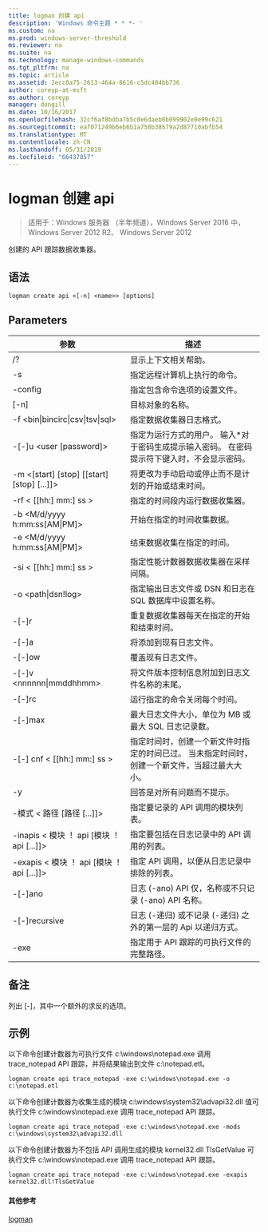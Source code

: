 ```yaml
---
title: logman 创建 api
description: 'Windows 命令主题 * * *- '
ms.custom: na
ms.prod: windows-server-threshold
ms.reviewer: na
ms.suite: na
ms.technology: manage-windows-commands
ms.tgt_pltfrm: na
ms.topic: article
ms.assetid: 2ecc0a75-2613-464a-8616-c5dc404bb736
author: coreyp-at-msft
ms.author: coreyp
manager: dongill
ms.date: 10/16/2017
ms.openlocfilehash: 32cf6af8bdba7b5c0e6daeb0b099902e0e99c621
ms.sourcegitcommit: eaf071249b6eb6b1a758b38579a2d87710abfb54
ms.translationtype: MT
ms.contentlocale: zh-CN
ms.lasthandoff: 05/31/2019
ms.locfileid: "66437857"
---
```

# <a name="logman-create-api"></a>logman 创建 api

>适用于：Windows 服务器 （半年频道），Windows Server 2016 中，Windows Server 2012 R2、 Windows Server 2012

创建的 API 跟踪数据收集器。  

## <a name="syntax"></a>语法  
```  
logman create api <[-n] <name>> [options]  
```  
## <a name="parameters"></a>Parameters  

|                    参数                     |                                                                               描述                                                                               |
|--------------------------------------------------|-------------------------------------------------------------------------------------------------------------------------------------------------------------------------|
|                        /?                        |                                                                    显示上下文相关帮助。                                                                     |
|                -s <computer name>                |                                                          指定远程计算机上执行的命令。                                                          |
|                 -config <value>                  |                                                         指定包含命令选项的设置文件。                                                         |
|                   [-n] <name>                    |                                                                       目标对象的名称。                                                                        |
| -f <bin&#124;bincirc&#124;csv&#124;tsv&#124;sql> |                                                            指定数据收集器日志格式。                                                             |
|             -[-]u <user [password]>              | 指定为运行方式的用户。 输入\*对于密码生成提示输入密码。 在密码提示符下键入时，不会显示密码。 |
|    -m <[start] [stop] [[start] [stop] [...]]>    |                                                将更改为手动启动或停止而不是计划的开始或结束时间。                                                 |
|                -rf < [[hh:] mm:] ss >                |                                                        指定的时间段内运行数据收集器。                                                         |
|        -b <M/d/yyyy h:mm:ss[AM&#124;PM]>         |                                                              开始在指定的时间收集数据。                                                               |
|        -e <M/d/yyyy h:mm:ss[AM&#124;PM]>         |                                                               结束数据收集在指定的时间。                                                                |
|                -si < [[hh:] mm:] ss >                |                                                 指定性能计数器数据收集器在采样间隔。                                                  |
|              -o <path&#124;dsn!log>              |                                              指定输出日志文件或 DSN 和日志在 SQL 数据库中设置名称。                                               |
|                      -[-]r                       |                                                  重复数据收集器每天在指定的开始和结束时间。                                                  |
|                      -[-]a                       |                                                                     将添加到现有日志文件。                                                                     |
|                      -[-]ow                      |                                                                     覆盖现有日志文件。                                                                     |
|           -[-]v <nnnnnn&#124;mmddhhmm>           |                                                   将文件版本控制信息附加到日志文件名称的末尾。                                                   |
|                  -[-]rc <task>                   |                                                         运行指定的命令关闭每个时间。                                                          |
|                 -[-]max <value>                  |                                                 最大日志文件大小，单位为 MB 或最大 SQL 日志记录数。                                                  |
|              -[-] cnf < [[hh:] mm:] ss >              |     指定时间时，创建一个新文件时指定的时间已过。 当未指定时间时，创建一个新文件，当超过最大大小。     |
|                        -y                        |                                                             回答是对所有问题而不提示。                                                              |
|            -模式 < 路径 [路径 [...]]>             |                                                          指定要记录的 API 调用的模块列表。                                                           |
|     -inapis < 模块 ！ api [模块 ！ api [...]]>      |                                                         指定要包括在日志记录中的 API 调用的列表。                                                          |
|     -exapis < 模块 ！ api [模块 ！ api [...]]>      |                                                        指定 API 调用，以便从日志记录中排除的列表。                                                         |
|                     -[-]ano                      |                                                     日志 (-ano) API 仅，名称或不只记录 (-ano) API 名称。                                                     |
|                  -[-]recursive                   |                                          日志 (-递归) 或不记录 (-递归) 之外的第一层的 Api 以递归方式。                                           |
|                   -exe <value>                   |                                                        指定用于 API 跟踪的可执行文件的完整路径。                                                        |

## <a name="remarks"></a>备注  
列出 [-]，其中一个额外的求反的选项。  
## <a name="BKMK_examples"></a>示例  
以下命令创建计数器为可执行文件 c:\windows\notepad.exe 调用 trace_notepad API 跟踪，并将结果输出到文件 c:\notepad.etl。  
```  
logman create api trace_notepad -exe c:\windows\notepad.exe -o c:\notepad.etl  
```  
以下命令创建计数器为收集生成的模块 c:\windows\system32\advapi32.dll 值可执行文件 c:\windows\notepad.exe 调用 trace_notepad API 跟踪。  
```  
logman create api trace_notepad -exe c:\windows\notepad.exe -mods c:\windows\system32\advapi32.dll  
```  
以下命令创建计数器为不包括 API 调用生成的模块 kernel32.dll TlsGetValue 可执行文件 c:\windows\notepad.exe 调用 trace_notepad API 跟踪。  
```  
logman create api trace_notepad -exe c:\windows\notepad.exe -exapis kernel32.dll!TlsGetValue  
```  
#### <a name="additional-references"></a>其他参考  
[logman](logman.md)  
